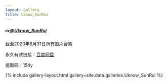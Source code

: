 ```yaml
---
layout: gallery
title: Uknow_SunRui
---
```



<p>
<h5> cr<a href="https://weibo.com/u/7368335812">@Uknow_SunRui</a> </h5>
</p>

<p> 截至2020年8月31日所有图片合集</p>
<p> 永久有效链接：<a href="https://pan.baidu.com/s/1Ho3FgXsTZZf6yLRiIZLvkA">百度网盘</a> </p>
<p> 提取码：154y </p>


{% include gallery-layout.html gallery=site.data.galleries.Uknow_SunRui %}
